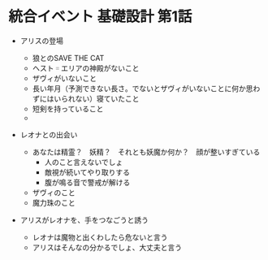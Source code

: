 # 統合イベント 基礎設計 第1話
- アリスの登場
  - 狼とのSAVE THE CAT
  - ヘスト゠エリアの神殿がないこと
  - ザヴィがいないこと
  - 長い年月（予測できない長さ。でないとザヴィがいないことに何か思わずにはいられない）寝ていたこと
  - 短剣を持っていること
  - 
- レオナとの出会い
  - あなたは精霊？　妖精？　それとも妖魔か何か？　顔が整いすぎている
    - 人のこと言えないでしょ
    - 敵視が続いてやり取りする
    - 腹が鳴る音で警戒が解ける
  - ザヴィのこと
  - 魔力珠のこと

- アリスがレオナを、手をつなごうと誘う
  - レオナは魔物と出くわしたら危ないと言う
  - アリスはそんなの分かるでしょ、大丈夫と言う
